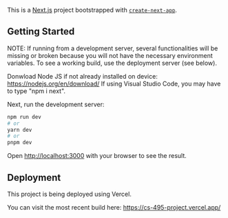 This is a [Next.js](https://nextjs.org/) project bootstrapped with [`create-next-app`](https://github.com/vercel/next.js/tree/canary/packages/create-next-app).

## Getting Started
NOTE: If running from a development server, several functionalities will
be missing or broken because you will not have the necessary environment
variables. To see a working build, use the deployment server (see below). 

Donwload Node JS if not already installed on device: https://nodejs.org/en/download/
If using Visual Studio Code, you may have to type "npm i next".

Next, run the development server:

```bash
npm run dev
# or
yarn dev
# or
pnpm dev
```

Open [http://localhost:3000](http://localhost:3000) with your browser to see the result.

## Deployment

This project is being deployed using Vercel.

You can visit the most recent build here: https://cs-495-project.vercel.app/
